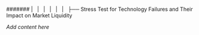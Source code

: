 ####### |   |   |   |   |   |   ├── Stress Test for Technology Failures and Their Impact on Market Liquidity

*Add content here*